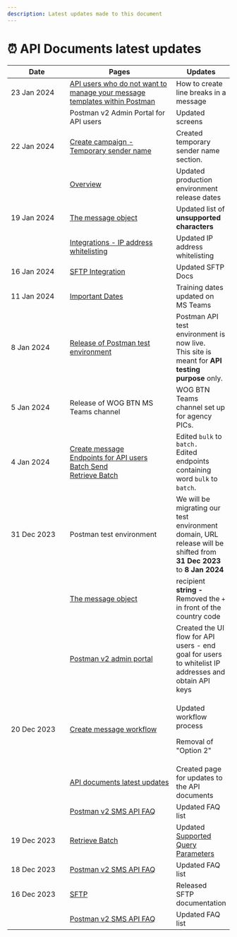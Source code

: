```yaml
---
description: Latest updates made to this document
---
```


# ⏰ API Documents latest updates



<table><thead><tr><th width="153">Date</th><th width="286">Pages</th><th>Updates</th></tr></thead><tbody><tr><td>23 Jan 2024</td><td><a href="../postman-v2-admin-portal-for-api-users/create-message.md#api-users-who-do-not-want-to-manage-your-message-templates-within-postman">API users who do not want to manage your message templates within Postman</a></td><td>How to create line breaks in a message</td></tr><tr><td></td><td>Postman v2 Admin Portal for API users</td><td>Updated screens</td></tr><tr><td>22 Jan 2024</td><td><a href="../postman-v2-admin-portal-for-api-users/create-campaign.md#temporary-sender-name-mid-april-2024-to-launch">Create campaign - Temporary </a><a href="../postman-v2-admin-portal-for-api-users/create-campaign.md#temporary-sender-name-mid-april-2024-to-launch">sender name</a></td><td>Created temporary sender name section.</td></tr><tr><td></td><td><a href="../general-notes-for-api-users/overview.md#production-environment-base-url">Overview</a></td><td>Updated production environment release dates</td></tr><tr><td>19 Jan 2024</td><td><a href="../endpoints-for-api-users/the-message-object.md">The message object</a></td><td>Updated list of <strong>unsupported characters</strong></td></tr><tr><td></td><td><a href="../postman-v2-admin-portal-for-api-users/campaign-settings.md#integrations-ip-address-whitelisting">Integrations - IP address whitelisting</a></td><td>Updated IP address whitelisting</td></tr><tr><td>16 Jan 2024</td><td><a href="../sftp/sftp-integration.md">SFTP Integration</a></td><td>Updated SFTP Docs</td></tr><tr><td>11 Jan 2024</td><td><a href="important-dates.md#wog-training-dates">Important Dates</a></td><td>Training dates updated on MS Teams</td></tr><tr><td>8 Jan 2024</td><td><a href="../#test-platform">Release of Postman test environment</a></td><td>Postman API test environment is now live. <br>This site is meant for <strong>API testing purpose</strong> only.</td></tr><tr><td>5 Jan 2024</td><td>Release of WOG BTN MS Teams channel</td><td>WOG BTN Teams channel set up for agency PICs. </td></tr><tr><td>4 Jan 2024</td><td><a href="../postman-v2-admin-portal-for-api-users/create-message.md">Create message</a><br><a href="broken-reference">Endpoints for API users</a><br><a href="../endpoints-for-api-users/batch-send.md">Batch Send</a><br><a href="../endpoints-for-api-users/retrieve-batch.md">Retrieve Batch</a></td><td>Edited <code>bulk</code> to <code>batch.</code><br>Edited endpoints containing word <code>bulk</code> to <code>batch</code>.</td></tr><tr><td>31 Dec 2023</td><td>Postman test environment</td><td>We will be migrating our test environment domain, URL release will be shifted from <strong>31 Dec 2023</strong> to <strong>8 Jan 2024</strong></td></tr><tr><td></td><td><a href="../endpoints-for-api-users/the-message-object.md#attributes">The message object</a></td><td>recipient <strong>string -</strong> Removed the <code>+</code> in front of the country code</td></tr><tr><td></td><td><a href="../postman-v2-admin-portal-for-api-users/logging-into-postman-v2.md">Postman v2 admin portal</a></td><td>Created the UI flow for API users - end goal for users to whitelist IP addresses and obtain API keys</td></tr><tr><td>20 Dec 2023</td><td><a href="../postman-v2-admin-portal-for-api-users/create-message.md">Create message workflow</a></td><td><p>Updated workflow process</p><p>Removal of "Option 2"</p></td></tr><tr><td></td><td><a href="api-documents-latest-updates.md">API documents latest updates</a></td><td>Created page for updates to the API documents</td></tr><tr><td></td><td><a href="broken-reference">Postman v2 SMS API FAQ</a></td><td>Updated FAQ list</td></tr><tr><td>19 Dec 2023</td><td><a href="../endpoints-for-api-users/retrieve-batch.md">Retrieve Batch</a></td><td>Updated <a href="../endpoints-for-api-users/retrieve-batch.md#supported-query-parameters">Supported Query Parameters</a></td></tr><tr><td>18 Dec 2023</td><td><a href="broken-reference">Postman v2 SMS API FAQ</a></td><td>Updated FAQ list</td></tr><tr><td>16 Dec 2023</td><td><a href="broken-reference">SFTP</a></td><td>Released SFTP documentation</td></tr><tr><td></td><td><a href="broken-reference">Postman v2 SMS API FAQ</a></td><td>Updated FAQ list</td></tr></tbody></table>

